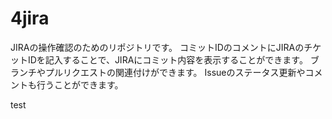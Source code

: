 # 4jira
JIRAの操作確認のためのリポジトリです。
コミットIDのコメントにJIRAのチケットIDを記入することで、JIRAにコミット内容を表示することができます。
ブランチやプルリクエストの関連付けができます。
Issueのステータス更新やコメントも行うことができます。

test
